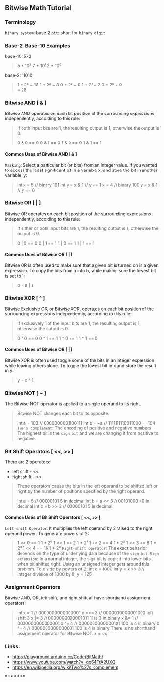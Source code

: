 ## Bitwise Math Tutorial




### Terminology
`binary system`:        base-2
`bit`:                  short for `binary digit`




### Base-2, Base-10 Examples
base-10: 572
> 5 * 10²
> 7 * 10¹
> 2 * 10⁰

base-2: 11010
> 1 * 2⁴    =   16
> 1 * 2³    =    8
> 0 * 2²    =    0
> 1 * 2¹    =    2
> 0 * 2⁰    =    0      
>           =   26




### Bitwise AND [ & ]
Bitwise AND operates on each bit position of the surrounding expressions independently,
according to this rule:
>
>   If both input bits are 1, the resulting output is 1,
>   otherwise the output is 0.
>
> 0 & 0 == 0
> 0 & 1 == 0
> 1 & 0 == 0
> 1 & 1 == 1




#### Common Uses of Bitwise AND [ & ]
`Masking`:                  Select a particular bit (or bits) from an integer value.
If you wanted to access the least significant bit in a variable x, and store the bit in another variable, y:
> int x = 5             // binary 101
> int y = x & 1         // y == 1
> x = 4                 // binary 100
> y = x & 1             // y == 0




### Bitwise OR [ | ]
Bitwise OR operates on each bit position of the surrounding expressions independently, 
according to this rule:
>
>   If either or both input bits are 1, the resulting output is 1,
>   otherwise the output is 0.
>
> 0 | 0 == 0
> 0 | 1 == 1
> 1 | 0 == 1
> 1 | 1 == 1




#### Common Uses of Bitwise OR [ | ]
Bitwise OR is often used to make sure that a given bit is turned on in a given expression.
To copy the bits from a into b, while making sure the lowest bit is set to 1:
> b = a | 1




### Bitwise XOR [ ^ ]
Bitwise Exclusive OR, or Bitwise XOR, operates on each bit position of the surrounding expressions independently, 
according to this rule:
>
>   If exclusively 1 of the input bits are 1, the resulting output is 1,
>   otherwise the output is 0.
>
> 0 ^ 0 == 0
> 0 ^ 1 == 1
> 1 ^ 0 == 1
> 1 ^ 1 == 0




#### Common Uses of Bitwise OR [ | ]
Bitwise XOR is often used toggle some of the bits in an integer expression while leaving others alone.
To toggle the lowest bit in x and store the result in y:
> y = x ^ 1




### Bitwise NOT [ ~ ]
The Bitwise NOT operator is applied to a single operand to its right. 
>
> Bitwise NOT changes each bit to its opposite.
>
> int a = 103       //  0000000001100111
> int b = ~a        //  1111111110011000 = -104
`Two's complement`:         The encoding of positive and negative numbers 
The highest bit is the `sign bit` and we are changing it from positive to negative.




### Bit Shift Operators [ <<, >> ]
There are 2 operators:
- left shift    -   <<
- right shift   -   >>
>
> These operators cause the bits in the left operand to be shifted left or right
> by the number of positions specified by the right operand.
> 
> int a = 5             //              00000101     5 in decimal
> int b = a << 3        //              00101000    40 in decimal
> int c = b >> 3        //              00000101     5 in decimal




#### Common Uses of Bit Shift Operators [ <<, >> ]
`Left-shift Operator`: It multiplies the left operand by 2 raised to the right operand power. 
To generate powers of 2:
> 1 << 0        ==    1         1 * 2⁰
> 1 << 1        ==    2         1 * 2¹
> 1 << 2        ==    4         1 * 2²
> 1 << 3        ==    8         1 * 2³
> 1 << 4        ==   16         1 * 2⁴
`Right-shift Operator`: The exact behavior depends on the type of underlying data because of the `sign bit`.
`Sign extension`:       In a normal integer, the sign bit is copied into lower bits when bit shifted right.
                        Using an unsigned integer gets around this problem.
To divide by powers of 2:
> int x = 1000
> int y = x >> 3    // integer division of 1000 by 8, y = 125




### Assignment Operators
Bitwise AND, OR, left shift, and right shift all have shorthand assignment operators:
> int x = 1             // 0000000000000001
> x <<= 3               // 0000000000001000     left shift 3
> x |= 3                // 0000000000001011     11 is 3 in binary
> x &= 1                // 0000000000000001
> x ^= 4                // 0000000000000101     100 is 4 in binary
> x ^= 4                // 0000000000000001     100 is 4 in binary
There is no shorthand assignment operator for Bitwise NOT.
> x = ~x





### Links:
- https://playground.arduino.cc/Code/BitMath/
- https://www.youtube.com/watch?v=qq64FrA2UXQ
- https://en.wikipedia.org/wiki/Two%27s_complement

⁰
¹
²
³
⁴
⁵
⁶